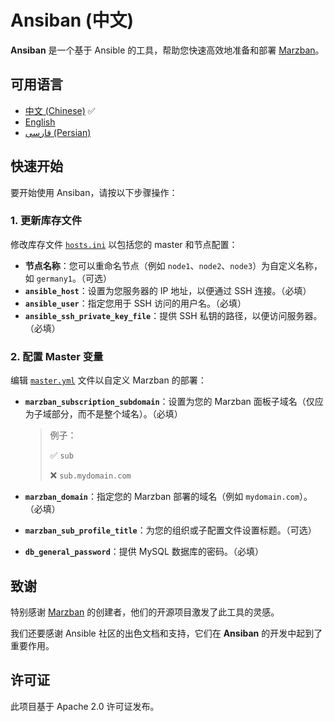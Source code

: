 # Ansiban (中文)

**Ansiban** 是一个基于 Ansible 的工具，帮助您快速高效地准备和部署 [Marzban](https://github.com/Gozargah/Marzban)。

## 可用语言

- [中文 (Chinese)](README.ch.md) ✅
- [English](https://github.com/mohrezfadaei/ansiban)
- [فارسی (Persian)](README.fa.md)

## 快速开始

要开始使用 Ansiban，请按以下步骤操作：

### 1. 更新库存文件

修改库存文件 [`hosts.ini`](inventory/hosts.ini) 以包括您的 master 和节点配置：

- **节点名称**：您可以重命名节点（例如 `node1`、`node2`、`node3`）为自定义名称，如 `germany1`。（可选）
- **`ansible_host`**：设置为您服务器的 IP 地址，以便通过 SSH 连接。（必填）
- **`ansible_user`**：指定您用于 SSH 访问的用户名。（必填）
- **`ansible_ssh_private_key_file`**：提供 SSH 私钥的路径，以便访问服务器。（必填）

### 2. 配置 Master 变量

编辑 [`master.yml`](group_vars/master.yml) 文件以自定义 Marzban 的部署：

- **`marzban_subscription_subdomain`**：设置为您的 Marzban 面板子域名（仅应为子域部分，而不是整个域名）。（必填）

    > 例子：
    >
    > ✅ `sub`
    >
    > ❌ `sub.mydomain.com`

- **`marzban_domain`**：指定您的 Marzban 部署的域名（例如 `mydomain.com`）。（必填）
- **`marzban_sub_profile_title`**：为您的组织或子配置文件设置标题。（可选）
- **`db_general_password`**：提供 MySQL 数据库的密码。（必填）

## 致谢

特别感谢 [Marzban](https://github.com/Gozargah/Marzban) 的创建者，他们的开源项目激发了此工具的灵感。

我们还要感谢 Ansible 社区的出色文档和支持，它们在 **Ansiban** 的开发中起到了重要作用。

## 许可证

此项目基于 Apache 2.0 许可证发布。